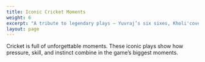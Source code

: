 ```yaml
---
title: Iconic Cricket Moments
weight: 6
excerpt: "A tribute to legendary plays — Yuvraj’s six sixes, Kholi'cover drive, and more."
layout: page
---
```


Cricket is full of unforgettable moments. These iconic plays show how pressure, skill, and instinct combine in the game’s biggest moments.
